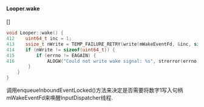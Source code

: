 #### Looper.wake
[]
```c
void Looper::wake() {
412    uint64_t inc = 1;
413    ssize_t nWrite = TEMP_FAILURE_RETRY(write(mWakeEventFd, &inc, sizeof(uint64_t)));
414    if (nWrite != sizeof(uint64_t)) {
415        if (errno != EAGAIN) {
416            ALOGW("Could not write wake signal: %s", strerror(errno));
        }
    }
}
```
调用enqueueInboundEventLocked()方法来决定是否需要将数字1写入句柄mWakeEventFd来唤醒InputDispatcher线程. 
